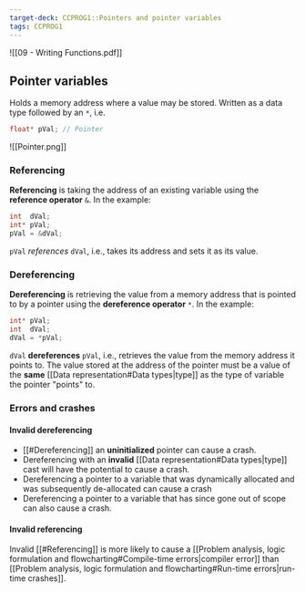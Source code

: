 ```yaml
---
target-deck: CCPROG1::Pointers and pointer variables
tags: CCPROG1
---
```


![[09 - Writing Functions.pdf]]

## Pointer variables

Holds a memory address where a value may be stored.
Written as a data type followed by an `*`, i.e.
```c
float* pVal; // Pointer 
```
![[Pointer.png]]
<!--ID: 1695827832792-->

### Referencing

**Referencing** is taking the address of an existing variable using the **reference operator** `&`. In the example:
```c
int  dVal;
int* pVal;
pVal = &dVal;
```
`pVal` *references* `dVal`, i.e., takes its address and sets it as its value.
<!--ID: 1695827832796-->

### Dereferencing

**Dereferencing** is retrieving the value from a memory address that is pointed to by a pointer using the **dereference operator** `*`. In the example:
```c
int* pVal;
int  dVal;
dVal = *pVal;
```
`dVal` **dereferences** `pVal`, i.e., retrieves the value from the memory address it points to.
The value stored at the address of the pointer must be a value of the **same** [[Data representation#Data types|type]] as the type of variable the pointer "points" to.
<!--ID: 1695827832802-->

### Errors and crashes

#### Invalid dereferencing

- [[#Dereferencing]] an **uninitialized** pointer can cause a crash.
- Dereferencing with an **invalid** [[Data representation#Data types|type]] cast will have the potential to cause a crash.
- Dereferencing a pointer to a variable that was dynamically allocated and was subsequently de-allocated can cause a crash
- Dereferencing a pointer to a variable that has since gone out of scope can also cause a crash.
<!--ID: 1695827832806-->

#### Invalid referencing

Invalid [[#Referencing]] is more likely to cause a [[Problem analysis, logic formulation and flowcharting#Compile-time errors|compiler error]] than [[Problem analysis, logic formulation and flowcharting#Run-time errors|run-time crashes]].
<!--ID: 1695827832810-->